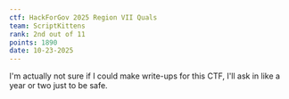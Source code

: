 ```yaml
---
ctf: HackForGov 2025 Region VII Quals
team: ScriptKittens
rank: 2nd out of 11
points: 1890
date: 10-23-2025
---
```


I'm actually not sure if I could make write-ups for this CTF, I'll ask in like a year or two just to be safe. 